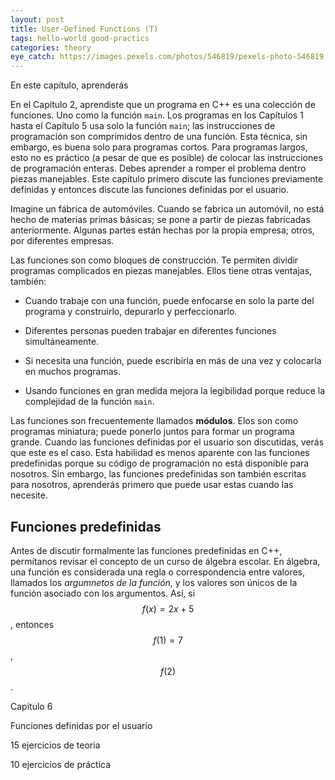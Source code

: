 ```yaml
---
layout: post
title: User-Defined Functions (T)
tags: hello-world good-practics 
categories: theory
eye_catch: https://images.pexels.com/photos/546819/pexels-photo-546819.jpeg
---
```


En este capítulo, aprenderás

<!--more-->

En el Capítulo 2, aprendiste que un programa en C++ es una colección de funciones. Uno como la función `main`. Los programas en los Capítulos 1 hasta el Capítulo 5 usa solo la función `main`; las instrucciones de programación son comprimidos dentro de una función. Esta técnica, sin embargo, es buena solo para programas cortos. Para programas largos, esto no es práctico (a pesar de que es posible) de colocar las instrucciones de programación enteras. Debes aprender a romper el problema dentro piezas manejables. Este capítulo primero discute las funciones previamente definidas y entonces discute las funciones definidas por el usuario.

Imagine un fábrica de automóviles. Cuando se fabrica un automóvil, no está hecho de materias primas básicas; se pone a partir de piezas fabricadas anteriormente. Algunas partes están hechas por la propia empresa; otros, por diferentes empresas.

Las funciones son como bloques de construcción. Te permiten dividir programas complicados en piezas manejables. Ellos tiene otras ventajas, también:

* Cuando trabaje con una función, puede enfocarse en solo la parte del programa y construirlo, depurarlo y perfeccionarlo.
* Diferentes personas pueden trabajar en diferentes funciones simultáneamente.
* Si necesita una función, puede escribirla en más de una vez y colocarla en muchos programas.


* Usando funciones en gran medida mejora la legibilidad porque reduce la complejidad de la función `main`.

Las funciones son frecuentemente llamados **módulos**. Elos son como programas miniatura; puede ponerlo juntos para formar un programa grande. Cuando las funciones definidas por el usuario son discutidas, verás que este es el caso. Esta habilidad es menos aparente con las funciones predefinidas porque su código de programación no está disponible para nosotros. Sin embargo, las funciones predefinidas son también escritas para nosotros, aprenderás primero que puede usar estas cuando las necesite.

## Funciones predefinidas

Antes de discutir formalmente las funciones predefinidas en C++, permítanos revisar el concepto de un curso de álgebra escolar. En álgebra, una función es considerada una regla o correspondencia entre valores, llamados los *argumnetos de la función*, y los valores son únicos de la función asociado con los argumentos. Así, si $$f(x)=2x+5$$, entonces $$f(1)=7$$, $$f(2)$$.


Capitulo 6

Funciones definidas por el usuario

15 ejercicios de teoria

10 ejercicios de práctica